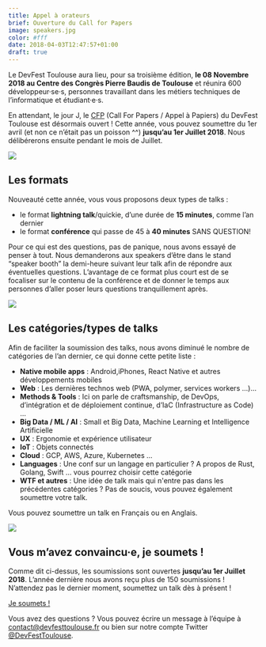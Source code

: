 ```yaml
---
title: Appel à orateurs
brief: Ouverture du Call for Papers
image: speakers.jpg
color: #fff
date: 2018-04-03T12:47:57+01:00
draft: true
---
```


Le DevFest Toulouse aura lieu, pour sa troisième édition, **le 08 Novembre 2018 au Centre des Congrès Pierre Baudis de Toulouse** et réunira 600 développeur·se·s, personnes travaillant dans les métiers techniques de l’informatique et étudiant·e·s.

En attendant, le jour J, le [CFP](https://devfest-toulouse.cfp.io/) (Call For Papers / Appel à Papiers) du DevFest Toulouse est désormais ouvert ! Cette année, vous pouvez soumettre du 1er avril (et non ce n’était pas un poisson ^^) **jusqu’au 1er Juillet 2018**. Nous délibérerons ensuite pendant le mois de Juillet.

![](sylvain.jpg)

## Les formats

Nouveauté cette année, vous vous proposons deux types de talks :

- le format **lightning talk**/quickie, d’une durée de **15 minutes**, comme l’an dernier
- le format **conférence** qui passe de 45 à **40 minutes** SANS QUESTION!

Pour ce qui est des questions, pas de panique, nous avons essayé de penser à tout. Nous demanderons aux speakers d’être dans le  stand “speaker booth” la demi-heure suivant leur talk afin de répondre aux éventuelles questions.
L’avantage de ce format plus court est de se focaliser sur le contenu de la conférence et de donner le temps aux personnes d’aller poser leurs questions tranquillement après.

![](pauline.jpg)

## Les catégories/types de talks

Afin de faciliter la soumission des talks, nous avons diminué le nombre de catégories de l’an dernier, ce qui donne cette petite liste :

- **Native mobile apps** : Android,iPhones, React Native et autres développements mobiles
- **Web** : Les dernières technos web (PWA, polymer, services workers ...)...
- **Methods & Tools** : Ici on parle de craftsmanship, de DevOps, d’intégration et de déploiement continue, d’IaC (Infrastructure as Code) ...
- **Big Data / ML / AI** : Small et Big Data, Machine Learning et Intelligence Artificielle
- **UX** : Ergonomie et expérience utilisateur
- **IoT** : Objets connectés
- **Cloud** : GCP, AWS, Azure, Kubernetes ...
- **Languages** : Une conf sur un langage en particulier ? A propos de Rust, Golang, Swift … vous pourrez choisir cette catégorie
- **WTF et autres** : Une idée de talk mais qui n'entre pas dans les précédentes catégories ? Pas de soucis, vous pouvez également soumettre votre talk.

Vous pouvez soumettre un talk en Français ou en Anglais.

![](speakers.jpg)

## Vous m’avez convaincu·e, je soumets !

Comme dit ci-dessus, les soumissions sont ouvertes **jusqu’au 1er Juillet 2018**. L’année dernière nous avons reçu plus de 150 soumissions ! N’attendez pas le dernier moment, soumettez un talk dès à présent !

[Je soumets !](https://devfest-toulouse.cfp.io/#/dashboard)


Vous avez des questions ? Vous pouvez écrire un message à l’équipe à [contact@devfesttoulouse.fr](contact@devfesttoulouse.fr) ou bien sur notre compte Twitter [@DevFestToulouse](https://devfesttoulouse.fr).
